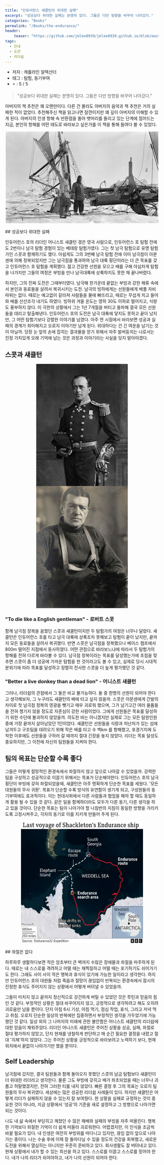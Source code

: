 ```yaml
---
title: "인듀어런스 섀클턴의 위대한 실패"
excerpt: "성공보다 위대한 실패는 분명히 있다. 그들은 다만 방향을 바꾸어 나아갔다."
categories: "Books"
permalink: "/Books/the-endurance/"
header: 
    teaser: "https://github.com/jmlee8939/jmlee8939.github.io/blob/master/assets/images/books/the_endurance/broken_ship.png?raw=true"
tags:
  - 인내
  - 도전
  - 리더쉽
---
```


- 저자 : 캐롤라인 알렉산더
- 태그 : 탐험, 동기부여
-  ⭐️   : 5 / 5 

>"성공보다 위대한 실패는 분명히 있다. 
>그들은 다만 방향을 바꾸어 나아갔다."

아버지의 책 추천은 꽤 오랜만이다. 다른 건 몰라도 아버지의 음악과 책 추천은 거의 실패한 적이 없었다. 추천해주신 책을 읽고나면 잠깐이지만 꽤 깊이 아버지의 이해할 수 있게 된다. 아버지의 인생 항해 속 반환점을 돌아 뱃머리를 돌리고 있는 단계에 접어드는 지금, 본인의 항해를 어떤 태도로 바라보고 싶은가를 이 책을 통해 들여다 볼 수 있었다.  

<p align="center">
<img src= "https://github.com/jmlee8939/jmlee8939.github.io/blob/master/assets/images/books/the_endurance/broken_ship.png?raw=true" width = 500 height = 300>
</p>
## 성공보다 위대한 실패

인듀어런스 호의 리더인 어니스트 새클턴 경은 영국 사람으로, 인듀어런스 호 탐험 전에도 2번이나 남극 탐험 경험이 있는 베테랑 탐험가였다. 그는 첫 남극 탐험으로 유명 탐험가인 스콧과 함께하기도 했다. 아쉽게도 그의 3번째 남극 탐험 전에 이미 남극점이 아문센에 의해 정복되었지만 그는 남극점을 통과하여 남극 대륙 횡단이라는 더 큰 목표를 갖고 인듀어런스 호 탐험을 계획했다. 젊고 건강한 선원을 모으고 배를 구해 야심차게 탐험을 나가지만 그들의 여정은 부빙을 만나 남극대륙에 상륙하지도 못한 채 끝나버렸다.

하지만, 그의 진짜 도전은 그때부터였다. 남극해 한가운데 끝없는 부빙과 강한 해류 속에서 본인과 동료들을 살려서 복귀시키는 도전. 남극의 빙하에게는 선원들에게 베풀 자비 따위는 없다. 때로는 예고없이 갈라져 사람들을 물에 빠뜨리고, 때로는 무섭게 치고 들어와 배를 산산조각 내기도 하였다. 빙하위 겨울 온도는 영하 30도 이하로 떨어지고, 식량도 풍부하지 않다. 이 극한의 상황에서 그는 1년 7개월을 버티고 돌파해 결국 모든 선원들을 데리고 탈출해낸다. 인듀어런스 호의 도전은 남극 대륙에 닿지도 못하고 끝이 났지만, 그 어떤 탐험기보다 강렬한 이야기를 남겼다. 아주 먼 시점에서 바라보면 성공과 실패의 경계가 희미해지고 오로지 이야기만 남게 된다. 위대하다는 건 긴 여운을 남기는 것이 아닐까. 당장 눈 앞의 손에 잡히는 결과물을 얻기 위해서 자주 발버둥치는 나로서는 진정 가치있게 오래 기억에 남는 것은 과정과 이야기라는 사실을 잊지 말아야겠다.   
## 스콧과 섀클턴

<p align="center">
<img src= "https://github.com/jmlee8939/jmlee8939.github.io/blob/master/assets/images/books/the_endurance/로버트_스콧.png?raw=true" align="center" width = 300 height = 400>
<img src= "https://github.com/jmlee8939/jmlee8939.github.io/blob/master/assets/images/books/the_endurance/어니스트_섀클턴.png?raw=true" align="center" width = 300 height = 400>
</p>

### **"To die like a English gentleman" - 로버트 스콧** 

함께 남극점 정복을 꿈꿨던 스콧과 섀클턴이지만 두 탐험가의 여정은 너무나 달랐다. 섀클턴은 인듀어런스 호를 타고 남극 대륙에 상륙조차 못해보고 탐험이 끝이 났지만, 끝까지 모든 동료들을 살려서 복귀했다. 반면 스콧은 남극점을 정복했으나 베이스 캠프에서 800m 떨어진 지점에서 동사하였다. 어떤 관점으로 바라보느냐에 따라서 두 탐험가의 항해를 전혀 다르게 바라볼 수 있다. 남극점 정복이라는 목표를 달성했는가에 초점을 맞추면 스콧이 좀 더 성공에 가까운 탐험을 한 것이라고도 볼 수 있고, 실제로 당시 시대적 분위기에 따라 목표를 달성하고 장렬히 전사한 스콧을 더 높게 평가했던 것 같다.

### **"Better a live donkey than a dead lion" - 어니스트 섀클턴**

 그러나, 리더쉽의 관점에서 그 둘은 비교 불가능하다. 둘 중 한명의 선원이 되어야 한다고 생각해보자, 그 누구라도 섀클턴의 배에 타고 싶지 않을까. 스콧은 아문센에게 간발의 차이로 첫 남극점 정복의 영광을 뺏기고 매우 괴로워 했으며, 그가 남기고간 여러 물품들을 전혀 챙기지 않을 정도로 자존심이 강한 사람이었다. 그에게 선원들은 목표를 달성하기 위한 수단에 불과하지 않았을까. 의도한 바는 아니겠지만 실제로 그는 모든 탐원인원 중에 가장 끝까지 살아남았던 1인이었다. 섀클턴은 선원들을 식량과 피난처가 있는 섬에 남겨두고 구조팀을 데려오기 위해 작은 배를 타고 수 백km 를 항해했고, 포경기지에 도착한 이후에도 선원들을 구하러 갈 때까지 절대 긴장을 놓지 않았다. 리더는 목표 달성도 중요하지만, 그 이전에 자신의 팀원들을 지켜야 한다. 
## 팀의 목표는 단순할 수록 좋다

그들은 어떻게 절망적인 환경속에서 좌절하지 않고 앞으로 나아갈 수 있었을까. 강력한 팀을 구성하고 성공적으로 이끌기 위해서는 목표가 단순해야한다. 인듀어런스 호의 남극횡단이 부빙에 갖혀 좌절되었을때, 섀클턴은 아주 명확하게 단순한 목표를 세웠다. '모든 대원들의 무사 귀환'. 목표가 단순할 수록 방식의 유연함이 생기게 되고, 구성원들의 동기부여에도 효과적이다. 이는 현대사회에서 다른 사람들과 협업을 해야 할 때도 동일하게 활용 될 수 있을 것 같다. 같은 일을 함께하더라도 모두가 다른 동기, 다른 생각을 하고 있을 것이다. 단순한 목표는 팀이 나아가야 할 나침반의 지침이 동일한 방향을 가리키도록 고정시켜주고, 각자의 동기로 이를 지키게 만들어 주게 된다.   

<p align="center">
<img src= "https://github.com/jmlee8939/jmlee8939.github.io/blob/master/assets/images/books/the_endurance/endurance_route.png?raw=true" width = 400 height = 400>
</p>
## 좌절은 없다

하루하루 생활하다보면 작은 암초부터 큰 벽까지 수많은 장애물과 좌절을 마주하게 된다. 때로는 내 스스로를 격려하고 어떨 때는 채찍질하고 어떨 때는 포기하기도 쉬어가기도 한다. 그래도 사이 사이 작은 행복과 휴식이 있기에 가능한 일이라고 생각한다. 하지만 인듀어런스 호의 대원들 처럼 죽음과 절망이 끊임없이 반복되는 환경속에서 잠시의 진정한 휴식도 주어지지 않는 상황에서 어떻게 버텨낼 수 있었을까.

그들이 미치지 않고 끝까지 정신적으로 강건하게 버틸 수 있었던 것은 루틴과 믿음의 힘인 것 같다. 부정적인 상황은 절대 바꾸어지지 않고, 긍정적으로 생각하려고 해도 오히려 괴로움만 남을 뿐이다. 단지 아침 6시 기상, 아침 먹기, 점심 작업, 휴식, 그리고 저녁 먹고 취침. 오로지 단순한 일상의 반복에만 집중하면서 부정적인 생각을 가두었기에 가능했던 것 같다. 일상 외의 그 나머지의 미래에 관한 불안함은 어니스트 섀클턴의 리더쉽에 대한 믿음이 채워주었다. 리더인 어니스트 섀클턴은 주어진 상황을 성공, 실패, 좌절로 절대 평가하지 않았고, 단지 현재를 냉철하게 판단하고 매 순간 필요한 결정을 내렸고 절대 '지체'하지 않았다. 그는 주어진 상황을 긍정적으로 바라보려고 노력하기 보다, 현재 위치에서 끝없이 나아가기만 했을 뿐이다.
## Self Leadership
 
 남극점에 갔지만, 결국 팀원들과 함께 돌아오지 못했던 스콧의 남금 탐험보다 섀클턴이 더 위대한 리더라고 생각한다. 물론 그도 부빙에 갖히고 배가 좌초되었을 때는 너무나 괴롭고 허탈했겠지만, 전혀 그러한 티를 내지 않았다. 빠른 결정 후 그의 목표는 오로지 팀원들의 무사 복귀였다. 세상에는 많은 성공한 리더쉽 사례들이 있다. 하지만 섀클턴은 어떻게 리더가 실패하지 않을 수 있는지 잘 보여줬다. 현 상황을 실패로 규정하는 것이 중요한 것이 아니라, 지금 상황에서 ‘성공’의 기준을 새로 설정하고 그 방향으로 나아가면 되는 것이다.

나도 내 삶 속에서 부딛히고 깨졌던 수 많은 패배와 실패의 부빙을 자주 떠올린다. 행복한 기억보다 좌절한 기억이 더 쉽게 떠올라 괴로워한다. 어렵겠지만, 이 인식을 조금씩 바꿀 필요가 있다. 내 인생은 여전히 부빙위를 떠다니고 있지만, 끊임 없이 앞으로 나아가는 중이다. 나는 수술 후에 이제 잘 돌아다닐 수 있을 정도의 건강을 회복했고, 새로운 도전을 위해서 열심히는 아니지만 꾸준히 준비하고 있다. 회사생활도 잘 버텨내고 있다. 현재 상황에서 내가 할 수 있는 최선을 하고 있다. 스스로를 이끌고 스스로를 믿어야 한다. 내가 나의 리더가 되어야하고, 내가 나의 선원이 되어야 한다.